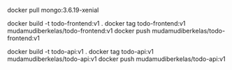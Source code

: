 docker pull mongo:3.6.19-xenial

docker build -t todo-frontend:v1 .
docker tag todo-frontend:v1 mudamudiberkelas/todo-frontend:v1
docker push mudamudiberkelas/todo-frontend:v1

docker build -t todo-api:v1 .
docker tag todo-api:v1 mudamudiberkelas/todo-api:v1
docker push mudamudiberkelas/todo-api:v1